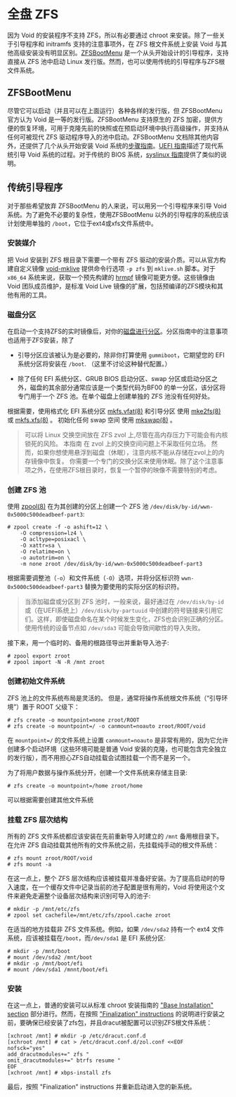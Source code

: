 # 全盘 ZFS

因为 Void 的安装程序不支持 ZFS，所以有必要通过 chroot 来安装。除了一些关于引导程序和 initramfs 支持的注意事项外，在 ZFS 根文件系统上安装 Void 与其他高级安装没有明显区别。[ZFSBootMenu](https://zfsbootmenu.org) 是一个从头开始设计的引导程序，支持直接从 ZFS 池中启动 Linux 发行版。然而，也可以使用传统的引导程序与ZFS根文件系统。

## ZFSBootMenu

尽管它可以启动（并且可以在上面运行）各种各样的发行版，但 ZFSBootMenu 官方认为 Void 是一等的发行版。ZFSBootMenu 支持原生的 ZFS 加密，提供方便的恢复环境，可用于克隆先前的快照或在预启动环境中执行高级操作，并支持从任何可被现代 ZFS 驱动程序导入的池中启动。ZFSBootMenu 文档除其他内容外，还提供了几个从头开始安装 Void 系统的[步骤指南](https://docs.zfsbootmenu.org/en/latest/guides/void-linux.html)。[UEFI 指南](https://docs.zfsbootmenu.org/en/latest/guides/void-linux/uefi.html)描述了现代系统引导 Void 系统的过程。对于传统的 BIOS 系统，[syslinux 指南](https://docs.zfsbootmenu.org/en/latest/guides/void-linux/syslinux-mbr.html)提供了类似的说明。


## 传统引导程序

对于那些希望放弃 ZFSBootMenu 的人来说，可以用另一个引导程序来引导 Void 系统。为了避免不必要的复杂性，使用ZFSBootMenu 以外的引导程序的系统应该计划使用单独的 `/boot`，它位于ext4或xfs文件系统中。

### 安装媒介

把 Void 安装到 ZFS 根目录下需要一个带有 ZFS 驱动的安装介质。可以从官方构建自定义镜像 [void-mklive](https://github.com/void-linux/void-mklive) 提供命令行选项 `-p zfs` 到 `mklive.sh` 脚本。对于 `x86_64` 系统来说，获取一个预先构建的 [hrmpf](https://github.com/leahneukirchen/hrmpf/releases) 镜像可能更方便。这些镜像由 Void 团队成员维护，是标准 Void Live 镜像的扩展，包括预编译的ZFS模块和其他有用的工具。

### 磁盘分区

在启动一个支持ZFS的实时镜像后，对你的[磁盘进行分区](../live-images/partitions.md)。分区指南中的注意事项也适用于ZFS安装，除了

- 引导分区应该被认为是必要的，除非你打算使用 `gummiboot`，它期望您的 EFI 系统分区将安装在 `/boot`. （这里不讨论这种替代配置。）
   
- 除了任何 EFI 系统分区、GRUB BIOS 启动分区、swap 分区或启动分区之外，磁盘的其余部分通常应该是一个类型代码为BF00 的单一分区，该分区将专门用于一个 ZFS 池。在单个磁盘上创建单独的 ZFS 池没有任何好处。

根据需要，使用格式化 EFI 系统分区 [mkfs.vfat(8)](https://man.voidlinux.org/mkfs.vfat.8) 和引导分区 使用 [mke2fs(8)](https://man.voidlinux.org/mke2fs.8) 或 [mkfs.xfs(8)](https://man.voidlinux.org/mkfs.xfs.8) 。 初始化任何 swap 空间 使用 [mkswap(8)](https://man.voidlinux.org) 。 

> 可以将 Linux 交换空间放在 ZFS zvol 上,尽管在高内存压力下可能会有内核锁死的风险。 本指南 在 zvol 上的交换空间问题上不采取任何立场。 然而，如果你想使用悬浮到磁盘（休眠），注意内核不能从存储在zvol上的内存镜像中恢复。 你需要一个专门的交换分区来使用休眠。除了这个注意事项之外，在使用ZFS根目录时，恢复一个暂停的映像不需要特别的考虑。

### 创建 ZFS 池 

使用 [zpool(8)](https://man.voidlinux.org/zpool.8) 在为其创建的分区上创建一个 ZFS 池 `/dev/disk/by-id/wwn-0x5000c500deadbeef-part3`:

```
# zpool create -f -o ashift=12 \
    -O compression=lz4 \
    -O acltype=posixacl \
    -O xattr=sa \
    -O relatime=on \
    -o autotrim=on \
    -m none zroot /dev/disk/by-id/wwn-0x5000c500deadbeef-part3
```

根据需要调整池（`-o`）和文件系统（`-O`）选项，并将分区标识符 `wwn-0x5000c500deadbeef-part3` 替换为要使用的实际分区的标识符。

> 当添加磁盘或分区到 ZFS 池时，一般来说，最好通过在 `/dev/disk/by-id` 或（在UEFI系统上）`/dev/disk/by-partuuid` 中创建的符号链接来引用它们。这样，即使磁盘命名在某个时候发生变化，ZFS也会识别正确的分区。使用传统的设备节点如 `/dev/sda3` 可能会导致间歇性的导入失败。

接下来，用一个临时的、备用的根路径导出并重新导入池子:

```
# zpool export zroot
# zpool import -N -R /mnt zroot
```

### 创建初始文件系统

ZFS 池上的文件系统布局是灵活的。 但是，通常将操作系统根文件系统（“引导环境”）置于 ROOT 父级下：

```
# zfs create -o mountpoint=none zroot/ROOT
# zfs create -o mountpoint=/ -o canmount=noauto zroot/ROOT/void
```

在 `mountpoint=/` 的文件系统上设置 `canmount=noauto` 是非常有用的，因为它允许创建多个启动环境（这些环境可能是普通 Void 安装的克隆，也可能包含完全独立的发行版），而不用担心ZFS自动挂载会试图挂载一个而不是另一个。

为了将用户数据与操作系统分开，创建一个文件系统来存储主目录:

```
# zfs create -o mountpoint=/home zroot/home
```

可以根据需要创建其他文件系统

### 挂载 ZFS 层次结构


所有的 ZFS 文件系统都应该安装在先前重新导入时建立的 `/mnt` 备用根目录下。在允许 ZFS 自动挂载其他所有的文件系统之前，先挂载纯手动的根文件系统：

```
# zfs mount zroot/ROOT/void
# zfs mount -a
```


在这一点上，整个 ZFS 层次结构应该被挂载并准备好安装。为了提高启动时的导入速度，在一个缓存文件中记录当前的池子配置是很有用的，Void 将使用这个文件来避免走遍整个设备层次结构来识别可导入的池子:

```
# mkdir -p /mnt/etc/zfs
# zpool set cachefile=/mnt/etc/zfs/zpool.cache zroot
```

在适当的地方挂载非 ZFS 文件系统。例如，如果 `/dev/sda2` 持有一个 ext4 文件系统，应该被挂载在`/boot`，而`/dev/sda1` 是 EFI 系统分区:

```
# mkdir -p /mnt/boot
# mount /dev/sda2 /mnt/boot
# mkdir -p /mnt/boot/efi
# mount /dev/sda1 /mnnt/boot/efi
```

### 安装

在这一点上，普通的安装可以从标准 chroot 安装指南的 ["Base Installation"
section](https://docs.voidlinux.org/installation/guides/chroot.html#base-installation) 部分进行。然而，在按照 ["Finalization" instructions](https://docs.voidlinux.org/installation/guides/chroot.html#finalization) 的说明进行安装之前，要确保已经安装了zfs包，并且dracut被配置可以识别ZFS根文件系统：

```
[xchroot /mnt] # mkdir -p /etc/dracut.conf.d
[xchroot /mnt] # cat > /etc/dracut.conf.d/zol.conf <<EOF
nofsck="yes"
add_dracutmodules+=" zfs "
omit_dracutmodules+=" btrfs resume "
EOF
[xchroot /mnt] # xbps-install zfs
```

最后，按照 "Finalization" instructions 并重新启动进入您的新系统。
